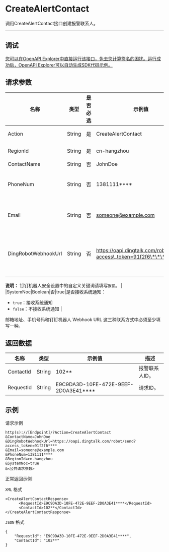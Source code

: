 # CreateAlertContact

调用CreateAlertContact接口创建报警联系人。

****

## 调试

[您可以在OpenAPI Explorer中直接运行该接口，免去您计算签名的困扰。运行成功后，OpenAPI Explorer可以自动生成SDK代码示例。](https://api.aliyun.com/#product=ARMS&api=CreateAlertContact&type=RPC&version=2019-08-08)

## 请求参数

|名称|类型|是否必选|示例值|描述|
|--|--|----|---|--|
|Action|String|是|CreateAlertContact|系统规定参数。取值：CreateAlertContact。 |
|RegionId|String|是|cn-hangzhou|地域ID。始终填写`cn-hangzhou`。 |
|ContactName|String|否|JohnDoe|报警联系人名称。 |
|PhoneNum|String|否|1381111\*\*\*\*|联系人手机号码。PhoneNum、Email和DingRobotWebhookUrl必须至少填写一个。 |
|Email|String|否|someone@example.com|联系人邮箱地址。PhoneNum、Email和DingRobotWebhookUrl必须至少填写一个。 |
|DingRobotWebhookUrl|String|否|https://oapi.dingtalk.com/robot/send?access\_token=91f2f6\*\*\*\*|钉钉机器人Webhook URL，获取方式请参见[设置钉钉机器人报警](https://www.alibabacloud.com/help/zh/doc-detail/106247.htm)。PhoneNum、Email和DingRobotWebhookUrl必须至少填写一个。

 **说明：** 钉钉机器人安全设置中的自定义关键词请填写`报警`。 |
|SystemNoc|Boolean|否|true|是否接收系统通知：

 -   `true`：接收系统通知
-   `false`：不接收系统通知 |

邮箱地址、手机号码和钉钉机器人 Webhook URL 这三种联系方式中必须至少填写一种。

## 返回数据

|名称|类型|示例值|描述|
|--|--|---|--|
|ContactId|String|102\*\*|报警联系人ID。 |
|RequestId|String|E9C9DA3D-10FE-472E-9EEF-2D0A3E41\*\*\*\*|请求ID。 |

## 示例

请求示例

```
http(s)://[Endpoint]/?Action=CreateAlertContact
&ContactName=JohnDoe
&DingRobotWebhookUrl=https://oapi.dingtalk.com/robot/send?access_token=91f2f6****
&Email=someone@example.com
&PhoneNum=1381111****
&RegionId=cn-hangzhou
&SystemNoc=true
&<公共请求参数>
```

正常返回示例

`XML` 格式

```
<CreateAlertContactResponse>
	  <RequestId>E9C9DA3D-10FE-472E-9EEF-2D0A3E41****</RequestId>
	  <ContactId>102**</ContactId>
</CreateAlertContactResponse>
```

`JSON` 格式

```
{
    "RequestId": "E9C9DA3D-10FE-472E-9EEF-2D0A3E41****",
    "ContactId": "102**"
}
```

